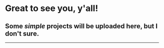 # Great to see you, y'all!

## Some _simple_ projects will be uploaded here, but I don't sure.
----
